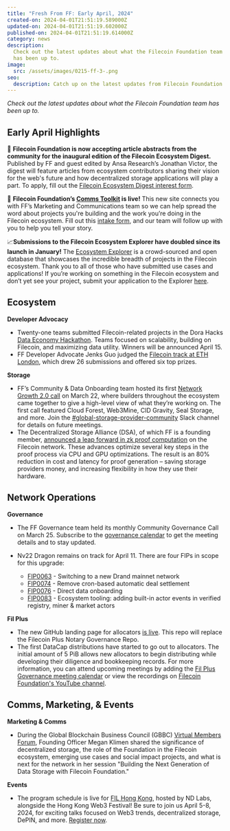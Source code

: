 ```yaml
---
title: "Fresh From FF: Early April, 2024"
created-on: 2024-04-01T21:51:19.589000Z
updated-on: 2024-04-01T21:51:19.602000Z
published-on: 2024-04-01T21:51:19.614000Z
category: news
description:
  Check out the latest updates about what the Filecoin Foundation team
  has been up to.
image:
  src: /assets/images/0215-ff-3-.png
seo:
  description: Catch up on the latest updates from Filecoin Foundation in early April 2024.
---
```


_Check out the latest updates about what the Filecoin Foundation team has been up to._

## Early April Highlights

📖 **Filecoin Foundation is now accepting article abstracts from the community for the inaugural edition of the Filecoin Ecosystem Digest.** Published by FF and guest edited by Ansa Research’s Jonathan Victor, the digest will feature articles from ecosystem contributors sharing their vision for the web's future and how decentralized storage applications will play a part. To apply, fill out the [Filecoin Ecosystem Digest interest form](https://airtable.com/appQReX5uAegC0yom/pagoKQqs5z4LCWleW/form).

🧰 **Filecoin Foundation’s [Comms Toolkit](https://hub.fil.org/comms) is live!** This new site connects you with FF’s Marketing and Communications team so we can help spread the word about projects you're building and the work you’re doing in the Filecoin ecosystem. Fill out this [intake form](https://airtable.com/appNJXvQHmep8Dx9E/shr3Kc8Ort7T5ehuX), and our team will follow up with you to help you tell your story.

📈**Submissions to the Filecoin Ecosystem Explorer have doubled since its launch in January!** The [Ecosystem Explorer](https://fil.org/ecosystem/) is a crowd-sourced and open database that showcases the incredible breadth of projects in the Filecoin ecosystem. Thank you to all of those who have submitted use cases and applications! If you’re working on something in the Filecoin ecosystem and don’t yet see your project, submit your application to the Explorer [here](https://fil.org/ecosystem-explorer/project-form).

## Ecosystem

**Developer Advocacy**

- Twenty-one teams submitted Filecoin-related projects in the Dora Hacks [Data Economy Hackathon](https://dorahacks.io/hackathon/filecoin-data-economy). Teams focused on scalability, building on Filecoin, and maximizing data utility. Winners will be announced April 15.
- FF Developer Advocate Jenks Guo judged the [Filecoin track at ETH London](https://ethglobal.com/events/london2024/prizes/filecoin), which drew 26 submissions and offered six top prizes.

**Storage**

- FF’s Community & Data Onboarding team hosted its first [Network Growth 2.0 call](https://filecoinproject.slack.com/archives/C02GQUMFQVA/p1711138050905809) on March 22, where builders throughout the ecosystem came together to give a high-level view of what they’re working on. The first call featured Cloud Forest, Web3Mine, CID Gravity, Seal Storage, and more. Join the [\#global-storage-provider-community](https://filecoinproject.slack.com/archives/C02GQUMFQVA) Slack channel for details on future meetings.
- The Decentralized Storage Alliance (DSA), of which FF is a founding member, [announced a leap forward in zk proof computation](https://dsalliance.io/resources/blog/dsa-announces-leap-forward-in-zk-proof-computation) on the Filecoin network. These advances optimize several key steps in the proof process via CPU and GPU optimizations. The result is an 80% reduction in cost and latency for proof generation – saving storage providers money, and increasing flexibility in how they use their hardware.

## Network Operations

**Governance**

- The FF Governance team held its monthly Community Governance Call on March 25. Subscribe to the [governance calendar](https://bit.ly/3T4NKAa) to get the meeting details and to stay updated.
- Nv22 Dragon remains on track for April 11. There are four FIPs in scope for this upgrade:

  - [FIP0063](https://github.com/filecoin-project/FIPs/blob/master/FIPS/fip-0063.md) - Switching to a new Drand mainnet network
  - [FIP0074](https://github.com/filecoin-project/FIPs/blob/master/FIPS/fip-0074.md) - Remove cron-based automatic deal settlement
  - [FIP0076](https://github.com/filecoin-project/FIPs/blob/master/FIPS/fip-0076.md) - Direct data onboarding
  - [FIP0083](https://github.com/filecoin-project/FIPs/blob/master/FIPS/fip-0083.md) - Ecosystem tooling: adding built-in actor events in verified registry, miner & market actors

**Fil Plus**

- The new GitHub landing page for allocators [is live](https://github.com/filecoin-project/Allocator-Governance). This repo will replace the Filecoin Plus Notary Governance Repo.
- The first DataCap distributions have started to go out to allocators. The initial amount of 5 PiB allows new allocators to begin distributing while developing their diligence and bookkeeping records. For more information, you can attend upcoming meetings by adding the [Fil Plus Governance meeting calendar](https://calendar.google.com/calendar/u/1?cid=Y19rMWdrZm9vbTE3ZzBqOGM2YmFtNnVmNDNqMEBncm91cC5jYWxlbmRhci5nb29nbGUuY29t) or view the recordings on [Filecoin Foundation's YouTube channel](https://www.youtube.com/playlist?list=PLp3zrT1ewY0kYN1hJpERMUxTCbFC4yZwN).

## Comms, Marketing, & Events

**Marketing & Comms**

- During the Global Blockchain Business Council (GBBC) [Virtual Members Forum](https://www.gbbc.io/events/gbbc-virtual-members-forum-with-FF), Founding Officer Megan Klimen shared the significance of decentralized storage, the role of the Foundation in the Filecoin ecosystem, emerging use cases and social impact projects, and what is next for the network in her session "Building the Next Generation of Data Storage with Filecoin Foundation."

**Events**

- The program schedule is live for [FIL Hong Kong](https://www.fil.org/events/fil-hong-kong-hosted-by-ndlabs), hosted by ND Labs, alongside the Hong Kong Web3 Festival! Be sure to join us April 5-8, 2024, for exciting talks focused on Web3 trends, decentralized storage, DePIN, and more. [Register now](https://lu.ma/FILHK2024).
